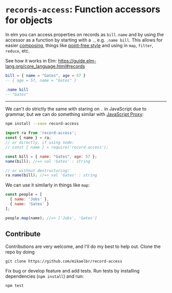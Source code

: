 # `records-access`: Function accessors for objects

In elm you can access properties on records as `bill.name` and by using the accessor as a function by starting with a `.`, e.g. `.name bill`. This allows for easier [composing](https://en.wikipedia.org/wiki/Function_composition_(computer_science)), things like [point-free style](https://en.wikipedia.org/wiki/Tacit_programming) and using in `map`, `filter`, `reduce`, etc.

See how it works in Elm: https://guide.elm-lang.org/core_language.html#records

```elm
bill = { name = "Gates", age = 57 }
-- { age = 57, name = "Gates" }

.name bill
-- "Gates"
```

---

We can't do strictly the same with staring on `.` in JavaScript due to grammar, but we can do something similar with [JavaScript Proxy](https://github.com/mikaelbr/proxy-fun):

```sh
npm install --save record-access
```

```js
import ra from 'record-access';
const { name } = ra;
// or directly, if using node:
// const { name } = require('record-access');

const bill = { name: "Gates", age: 57 };
name(bill); //=> val 'Gates' : string

// or without destructuring:
ra.name(bill); //=> val 'Gates' : string
```

We can use it similarly in things like `map`:
```js
const people = [
  { name: 'Jobs' },
  { name: 'Gates' }
];

people.map(name); //=> ['Jobs', 'Gates']
```


## Contribute

Contributions are very welcome, and I'll do my best to help out. Clone the repo by doing

```
git clone https://github.com/mikaelbr/record-access
```

Fix bug or develop feature and add tests. Run tests by installing dependencies (`npm install`) and run:

```
npm test
```
